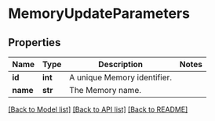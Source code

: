 # MemoryUpdateParameters

## Properties
Name | Type | Description | Notes
------------ | ------------- | ------------- | -------------
**id** | **int** | A unique Memory identifier. | 
**name** | **str** | The Memory name. | 

[[Back to Model list]](../README.md#documentation-for-models) [[Back to API list]](../README.md#documentation-for-api-endpoints) [[Back to README]](../README.md)


